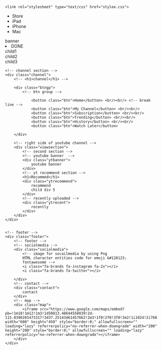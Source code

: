 <!DOCTYPE html>
<html lang="en">
<head>
	<meta charset="utf-8">
	<meta name="viewport" content="width=device-width, initial-scale=1">
	<title>Home</title>
	<link rel="stylesheet" type="text/css" href="https://cdnjs.cloudflare.com/ajax/libs/font-awesome/6.2.1/css/all.min.css">

	<link rel="stylesheet" type="text/css" href="stylee.css">
</head>
<body>
	<!-- navbar -->
	<div class="navbar">
		<!-- navigation bar = collection of list of link -->
		<nav id="nav">
			<ul>
				<li>Store</li>
				<li>iPad</li>
				<li>iPhone</li>
				<li>Mac</li>
			</ul>
		</nav>
	</div>
	<!-- banner -->
	<div class="banner">
		banner
		<li>DONE</li>
	</div>
	<!-- card section -->
	<div class="card-section">
		<!-- card-section -->
		<div class="child">
			child1
		</div>
		<div class="child">
			child2
		</div>
		<div class="child">
			child3
		</div>
	</div>

	<!-- channel section -->
	<div class="channel">
		<!-- <h1>channel</h1> -->

		<div class="btngp">
			<!-- btn group -->

				<button class="btn">Home</button> <br/><br/> <!-- break line -->
				<button class="btn">My Channel</button> <br/><br/>
				<button class="btn">Subscription</button> <br/><br/>
				<button class="btn">Trending</button> <br/><br/>
				<button class="btn">History</button> <br/><br/>
				<button class="btn">Watch Later</button>

		</div>

		<!-- right side of youtube channel -->
		<div class="viewsection">
			<!-- second section -->
			<!-- youtube banner  -->
			<div class="ytbanner">
				youtube banner
			</div>
			<!-- yt recommend section -->
			<h1>Recommed</h1>
			<div class="ytrecommend">
				recommend
				child div 5
			</div>
			<!-- recently uploaded -->
			<div class="ytrecent">
				recently
			</div>
		</div>
	</div>


	<!-- footer -->
	<div class="footer">
		<!-- footer -->
		<!-- socialmedia -->
		<div class="socialmedia">
			<!-- image for socailmedia by using Png 
			HTML character entities code for emoji &#128123;
			fontawesome -->
			<i class="fa-brands fa-instagram fa-2x"></i>
			<i class="fa-brands fa-twitter"></i>

		</div>
		<!-- contact -->
		<div class="contact">
			contact
		</div>
		<!-- map -->
		<div class="map">
			<iframe src="https://www.google.com/maps/embed?pb=!1m18!1m12!1m3!1d50813.48644550839!2d-115.8390265473317!3d37.25143461457662!2m3!1f0!2f0!3f0!3m2!1i1024!2i768!4f13.1!3m3!1m2!1s0x80b81baaba3e8c81%3A0x970427e38e6237ae!2sArea%2051%2C%20NV%2C%20USA!5e0!3m2!1sen!2smm!4v1671440452511!5m2!1sen!2smm" width="600" height="450" style="border:0;" allowfullscreen="" loading="lazy" referrerpolicy="no-referrer-when-downgrade" width="200" height="200" style="border:0;" allowfullscreen="" loading="lazy" referrerpolicy="no-referrer-when-downgrade"></iframe>
		</div>
	</div>
</body>
</html>

